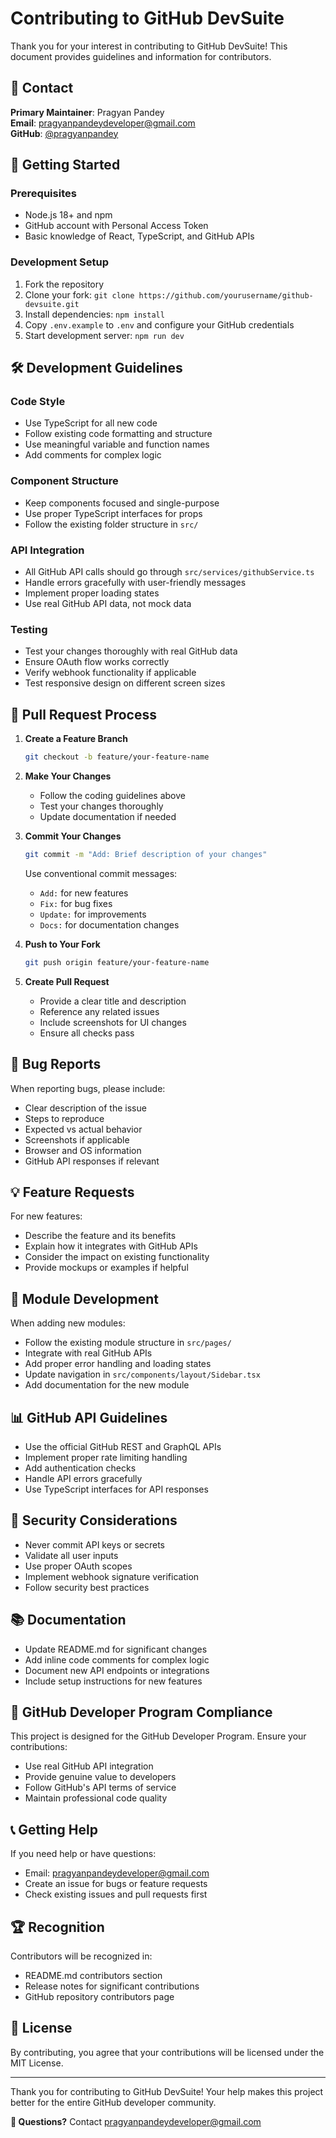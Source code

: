 # Contributing to GitHub DevSuite

Thank you for your interest in contributing to GitHub DevSuite! This document provides guidelines and information for contributors.

## 📧 Contact

**Primary Maintainer**: Pragyan Pandey  
**Email**: [pragyanpandeydeveloper@gmail.com](mailto:pragyanpandeydeveloper@gmail.com)  
**GitHub**: [@pragyanpandey](https://github.com/pragyanpandey)

## 🚀 Getting Started

### Prerequisites
- Node.js 18+ and npm
- GitHub account with Personal Access Token
- Basic knowledge of React, TypeScript, and GitHub APIs

### Development Setup
1. Fork the repository
2. Clone your fork: `git clone https://github.com/yourusername/github-devsuite.git`
3. Install dependencies: `npm install`
4. Copy `.env.example` to `.env` and configure your GitHub credentials
5. Start development server: `npm run dev`

## 🛠️ Development Guidelines

### Code Style
- Use TypeScript for all new code
- Follow existing code formatting and structure
- Use meaningful variable and function names
- Add comments for complex logic

### Component Structure
- Keep components focused and single-purpose
- Use proper TypeScript interfaces for props
- Follow the existing folder structure in `src/`

### API Integration
- All GitHub API calls should go through `src/services/githubService.ts`
- Handle errors gracefully with user-friendly messages
- Implement proper loading states
- Use real GitHub API data, not mock data

### Testing
- Test your changes thoroughly with real GitHub data
- Ensure OAuth flow works correctly
- Verify webhook functionality if applicable
- Test responsive design on different screen sizes

## 📝 Pull Request Process

1. **Create a Feature Branch**
   ```bash
   git checkout -b feature/your-feature-name
   ```

2. **Make Your Changes**
   - Follow the coding guidelines above
   - Test your changes thoroughly
   - Update documentation if needed

3. **Commit Your Changes**
   ```bash
   git commit -m "Add: Brief description of your changes"
   ```
   Use conventional commit messages:
   - `Add:` for new features
   - `Fix:` for bug fixes
   - `Update:` for improvements
   - `Docs:` for documentation changes

4. **Push to Your Fork**
   ```bash
   git push origin feature/your-feature-name
   ```

5. **Create Pull Request**
   - Provide a clear title and description
   - Reference any related issues
   - Include screenshots for UI changes
   - Ensure all checks pass

## 🐛 Bug Reports

When reporting bugs, please include:
- Clear description of the issue
- Steps to reproduce
- Expected vs actual behavior
- Screenshots if applicable
- Browser and OS information
- GitHub API responses if relevant

## 💡 Feature Requests

For new features:
- Describe the feature and its benefits
- Explain how it integrates with GitHub APIs
- Consider the impact on existing functionality
- Provide mockups or examples if helpful

## 🔧 Module Development

When adding new modules:
- Follow the existing module structure in `src/pages/`
- Integrate with real GitHub APIs
- Add proper error handling and loading states
- Update navigation in `src/components/layout/Sidebar.tsx`
- Add documentation for the new module

## 📊 GitHub API Guidelines

- Use the official GitHub REST and GraphQL APIs
- Implement proper rate limiting handling
- Add authentication checks
- Handle API errors gracefully
- Use TypeScript interfaces for API responses

## 🔐 Security Considerations

- Never commit API keys or secrets
- Validate all user inputs
- Use proper OAuth scopes
- Implement webhook signature verification
- Follow security best practices

## 📚 Documentation

- Update README.md for significant changes
- Add inline code comments for complex logic
- Document new API endpoints or integrations
- Include setup instructions for new features

## 🎯 GitHub Developer Program Compliance

This project is designed for the GitHub Developer Program. Ensure your contributions:
- Use real GitHub API integration
- Provide genuine value to developers
- Follow GitHub's API terms of service
- Maintain professional code quality

## 📞 Getting Help

If you need help or have questions:
- Email: [pragyanpandeydeveloper@gmail.com](mailto:pragyanpandeydeveloper@gmail.com)
- Create an issue for bugs or feature requests
- Check existing issues and pull requests first

## 🏆 Recognition

Contributors will be recognized in:
- README.md contributors section
- Release notes for significant contributions
- GitHub repository contributors page

## 📄 License

By contributing, you agree that your contributions will be licensed under the MIT License.

---

Thank you for contributing to GitHub DevSuite! Your help makes this project better for the entire GitHub developer community.

**📧 Questions?** Contact [pragyanpandeydeveloper@gmail.com](mailto:pragyanpandeydeveloper@gmail.com)